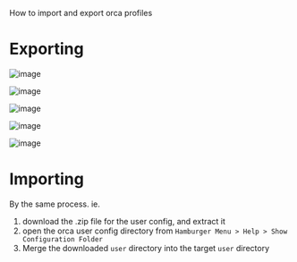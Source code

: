 How to import and export orca profiles

# Exporting

![image](https://github.com/user-attachments/assets/76b30b4c-f7fe-42c7-903e-ac1017bac12e)

![image](https://github.com/user-attachments/assets/c5ba1455-d762-4f18-897c-bbae2139430d)

![image](https://github.com/user-attachments/assets/04ed79de-4adc-4f8e-9dba-7d3966389dcc)

![image](https://github.com/user-attachments/assets/51c6d7a1-53fd-476d-8684-7bbe6cd7b7eb)

![image](https://github.com/user-attachments/assets/5e6ffbba-f6f3-4afa-8847-2482bce06deb)


# Importing

By the same process. ie.

1. download the .zip file for the user config, and extract it
2. open the orca user config directory from `Hamburger Menu > Help > Show Configuration Folder`
3. Merge the downloaded `user` directory into the target `user` directory
